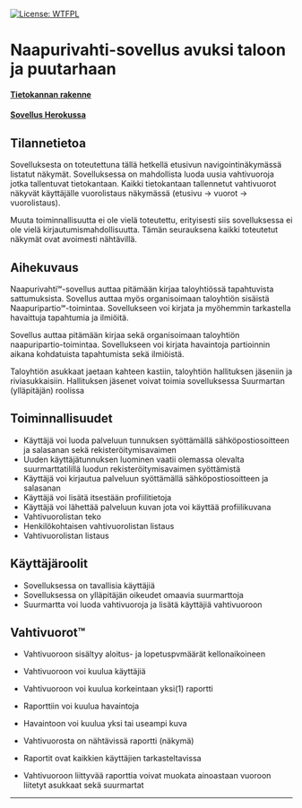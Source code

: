 [![License: WTFPL](https://img.shields.io/badge/License-WTFPL-brightgreen.svg)](http://www.wtfpl.net/about/)

# Naapurivahti-sovellus avuksi taloon ja puutarhaan


#### [Tietokannan rakenne](./documentation/tietokanta.md)
#### [Sovellus Herokussa](https://naapurivahti.herokuapp.com/)

## Tilannetietoa

Sovelluksesta on toteutettuna tällä hetkellä etusivun navigointinäkymässä listatut näkymät. Sovelluksessa on mahdollista luoda uusia vahtivuoroja jotka tallentuvat tietokantaan. Kaikki tietokantaan tallennetut vahtivuorot näkyvät käyttäjälle vuorolistaus näkymässä (etusivu -> vuorot -> vuorolistaus).

Muuta toiminnallisuutta ei ole vielä toteutettu, erityisesti siis sovelluksessa ei ole vielä kirjautumismahdollisuutta. Tämän seurauksena kaikki toteutetut näkymät ovat avoimesti nähtävillä.

## Aihekuvaus

Naapurivahti&#8480;-sovellus auttaa pitämään kirjaa taloyhtiössä tapahtuvista sattumuksista. Sovellus auttaa myös organisoimaan taloyhtiön sisäistä Naapuripartio&#8480;-toimintaa. Sovellukseen voi kirjata ja myöhemmin tarkastella havaittuja tapahtumia ja ilmiöitä.

Sovellus auttaa pitämään kirjaa sekä organisoimaan taloyhtiön naapuripartio-toimintaa. Sovellukseen voi kirjata havaintoja partioinnin aikana kohdatuista tapahtumista sekä ilmiöistä.

Taloyhtiön asukkaat jaetaan kahteen kastiin, taloyhtiön hallituksen jäseniin ja riviasukkaisiin. Hallituksen jäsenet voivat toimia sovelluksessa Suurmartan (ylläpitäjän) roolissa

## Toiminnallisuudet

- Käyttäjä voi luoda palveluun tunnuksen syöttämällä sähköpostiosoitteen ja salasanan sekä rekisteröitymisavaimen
- Uuden käyttäjätunnuksen luominen vaatii olemassa olevalta suurmarttatilillä luodun rekisteröitymisavaimen syöttämistä
- Käyttäjä voi kirjautua palveluun syöttämällä sähköpostiosoitteen ja salasanan
- Käyttäjä voi lisätä itsestään profiilitietoja
- Käyttäjä voi lähettää palveluun kuvan jota voi käyttää profiilikuvana
- Vahtivuorolistan teko
- Henkilökohtaisen vahtivuorolistan listaus
- Vahtivuorolistan listaus

## Käyttäjäroolit

- Sovelluksessa on tavallisia käyttäjiä
- Sovelluksessa on ylläpitäjän oikeudet omaavia suurmarttoja
- Suurmartta voi luoda vahtivuoroja ja lisätä käyttäjiä vahtivuoroon

## Vahtivuorot&trade;

- Vahtivuoroon sisältyy aloitus- ja lopetuspvmäärät kellonaikoineen
- Vahtivuoroon voi kuulua käyttäjiä
- Vahtivuoroon voi kuulua korkeintaan yksi(1) raportti
- Raporttiin voi kuulua havaintoja
- Havaintoon voi kuulua yksi tai useampi kuva

- Vahtivuorosta on nähtävissä raportti (näkymä)
- Raportit ovat kaikkien käyttäjien tarkasteltavissa
- Vahtivuoroon liittyvää raporttia voivat muokata ainoastaan vuoroon liitetyt asukkaat sekä suurmartat

---